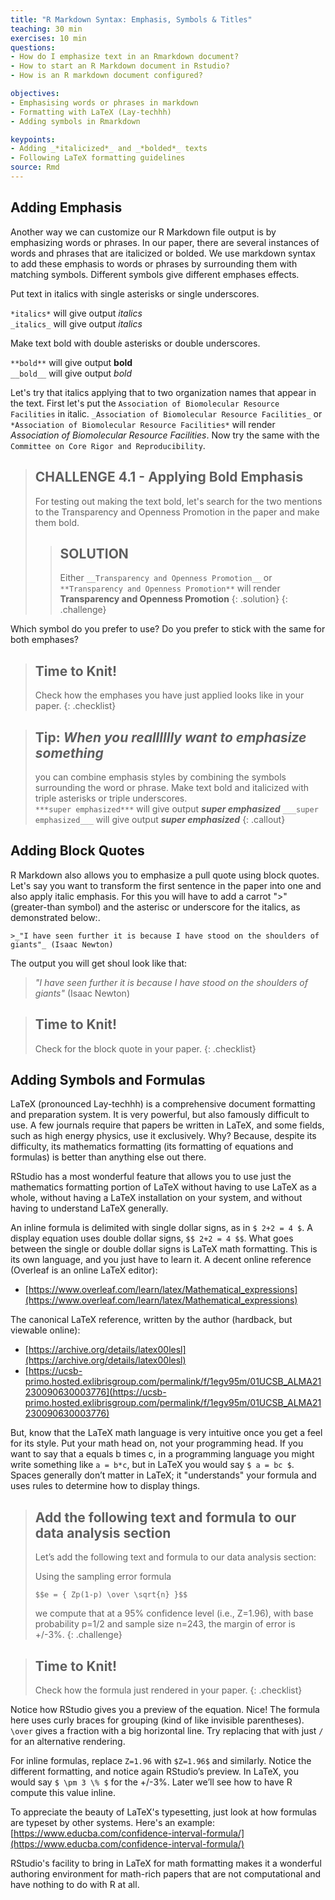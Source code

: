 ```yaml
---
title: "R Markdown Syntax: Emphasis, Symbols & Titles"
teaching: 30 min
exercises: 10 min
questions:
- How do I emphasize text in an Rmarkdown document?
- How to start an R Markdown document in Rstudio?
- How is an R markdown document configured?

objectives:
- Emphasising words or phrases in markdown
- Formatting with LaTeX (Lay-techhh) 
- Adding symbols in Rmarkdown

keypoints:
- Adding _*italicized*_ and _*bolded*_ texts
- Following LaTeX formatting guidelines
source: Rmd
---
```





## Adding Emphasis

Another way we can customize our R Markdown file output is by emphasizing words or phrases. In our paper, there are several instances of words and phrases that are italicized or bolded. We use markdown syntax to add these emphasis to words or phrases by surrounding them with matching symbols. Different symbols give different emphases effects. 

Put text in italics with single asterisks or single underscores.  

```*italics*``` will give output *italics*  
```_italics_``` will give output _italics_

Make text bold with double asterisks or double underscores.  

```**bold**``` will give output **bold**  
```__bold__``` will give output _bold_  

Let's try that italics applying that to two organization names that appear in the text. First let's put the `Association of Biomolecular Resource Facilities` in italic. `_Association of Biomolecular Resource Facilities_` or `*Association of Biomolecular Resource Facilities*` will render _Association of Biomolecular Resource Facilities_. Now try the same with the `Committee on Core Rigor and Reproducibility`. 

> ## CHALLENGE 4.1 - Applying Bold Emphasis
> For testing out making the text bold, let's search for the two mentions to the Transparency and Openness Promotion in the paper and make them bold.
>> ## SOLUTION
>> Either `__Transparency and Openness Promotion__` or `**Transparency and Openness Promotion**` will render **Transparency and Openness Promotion**
> {: .solution}
{: .challenge}

Which symbol do you prefer to use? Do you prefer to stick with the same for both emphases? 

> ## Time to Knit!
> Check how the emphases you have just applied looks like in your paper. 
{: .checklist}

>## Tip: ***When you realllllly want to emphasize something***
> 
> you can combine emphasis styles by combining the symbols surrounding the word or phrase. 
> Make text bold and  italicized with triple asterisks or triple underscores.  
> ```***super emphasized***``` will give output ***super emphasized*** 
> ```___super emphasized___``` will give output ___super emphasized___
{: .callout}

## Adding Block Quotes

R Markdown also allows you to emphasize a pull quote using block quotes. Let's say you want to transform the first sentence in the paper into one and also apply italic emphasis. For this you will have to add a carrot ">" (greater-than symbol) and the asterisc or underscore for the italics, as demonstrated below:.

`>_"I have seen further it is because I have stood on the shoulders of giants"_ (Isaac Newton)`

The output you will get shoul look like that:

>_"I have seen further it is because I have stood on the shoulders of giants"_ (Isaac Newton)


> ## Time to Knit!
> Check for the block quote in your paper. 
{: .checklist}


## Adding Symbols and Formulas

LaTeX (pronounced Lay-techhh) is a comprehensive document formatting and preparation system.  It is very powerful, but also famously difficult to use.  A few journals require that papers be written in LaTeX, and some fields, such as high energy physics, use it exclusively.  Why?  Because, despite its difficulty, its mathematics formatting (its formatting of equations and formulas) is better than anything else out there.

RStudio has a most wonderful feature that allows you to use just the mathematics formatting portion of LaTeX without having to use LaTeX as a whole, without having a LaTeX installation on your system, and without having to understand LaTeX generally.

An inline formula is delimited with single dollar signs, as in `$ 2+2 = 4 $`.  A display equation uses double dollar signs, `$$ 2+2 = 4 $$`.  What goes between the single or double dollar signs is LaTeX math formatting.  This is its own language, and you just have to learn it.  A decent online reference (Overleaf is an online LaTeX editor):

- [https://www.overleaf.com/learn/latex/Mathematical_expressions](https://www.overleaf.com/learn/latex/Mathematical_expressions)

The canonical LaTeX reference, written by the author (hardback, but viewable online):

- [https://archive.org/details/latex00lesl](https://archive.org/details/latex00lesl)
- [https://ucsb-primo.hosted.exlibrisgroup.com/permalink/f/1egv95m/01UCSB_ALMA21230090630003776](https://ucsb-primo.hosted.exlibrisgroup.com/permalink/f/1egv95m/01UCSB_ALMA21230090630003776)

But, know that the LaTeX math language is very intuitive once you get a feel for its style.  Put your math head on, not your programming head.  If you want to say that a equals b times c, in a programming language you might write something like `a = b*c`, but in LaTeX you would say `$ a = bc $`.  Spaces generally don’t matter in LaTeX; it "understands" your formula and uses rules to determine how to display things.

> ## Add the following text and formula to our data analysis section 
>
> Let’s add the following text and formula to our data analysis section:
>
> Using the sampling error formula
>
> ```$$e = { Zp(1-p) \over \sqrt{n} }$$```
> 
> we compute that at a 95% confidence level (i.e., Z=1.96), with base probability p=1/2 and sample 
> size n=243, the margin of error is +/-3%.
{: .challenge}

> ## Time to Knit!
> Check how the formula just rendered in your paper. 
{: .checklist}

Notice how RStudio gives you a preview of the equation.  Nice!  The formula here uses curly braces for grouping (kind of like invisible parentheses).  `\over` gives a fraction with a big horizontal line.  Try replacing that with just `/` for an alternative rendering.

For inline formulas, replace `Z=1.96` with `$Z=1.96$` and similarly.  Notice the different formatting, and notice again RStudio’s preview.  In LaTeX, you would say `$ \pm 3 \% $` for the +/-3%.  Later we’ll see how to have R compute this value inline.

To appreciate the beauty of LaTeX's typesetting, just look at how formulas are typeset by other systems.  Here's an example: [https://www.educba.com/confidence-interval-formula/](https://www.educba.com/confidence-interval-formula/)

RStudio's facility to bring in LaTeX for math formatting makes it a wonderful authoring environment for math-rich papers that are not computational and have nothing to do with R at all.
